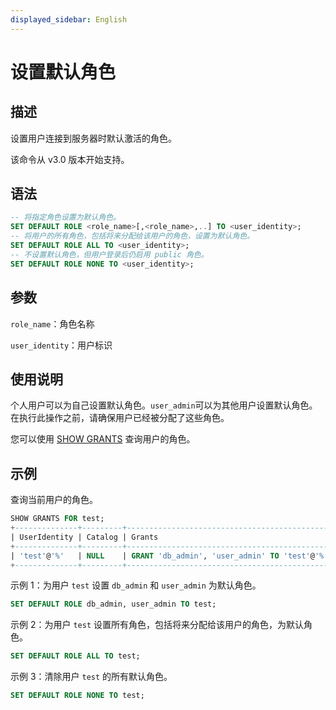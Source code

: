```yaml
---
displayed_sidebar: English
---
```


# 设置默认角色

## 描述

设置用户连接到服务器时默认激活的角色。

该命令从 v3.0 版本开始支持。

## 语法

```SQL
-- 将指定角色设置为默认角色。
SET DEFAULT ROLE <role_name>[,<role_name>,..] TO <user_identity>;
-- 将用户的所有角色，包括将来分配给该用户的角色，设置为默认角色。
SET DEFAULT ROLE ALL TO <user_identity>;
-- 不设置默认角色，但用户登录后仍启用 public 角色。
SET DEFAULT ROLE NONE TO <user_identity>; 
```

## 参数

`role_name`：角色名称

`user_identity`：用户标识

## 使用说明

个人用户可以为自己设置默认角色。`user_admin`可以为其他用户设置默认角色。在执行此操作之前，请确保用户已经被分配了这些角色。

您可以使用 [SHOW GRANTS](SHOW_GRANTS.md) 查询用户的角色。

## 示例

查询当前用户的角色。

```SQL
SHOW GRANTS FOR test;
+--------------+---------+----------------------------------------------+
| UserIdentity | Catalog | Grants                                       |
+--------------+---------+----------------------------------------------+
| 'test'@'%'   | NULL    | GRANT 'db_admin', 'user_admin' TO 'test'@'%' |
+--------------+---------+----------------------------------------------+
```

示例 1：为用户 `test` 设置 `db_admin` 和 `user_admin` 为默认角色。

```SQL
SET DEFAULT ROLE db_admin, user_admin TO test;
```

示例 2：为用户 `test` 设置所有角色，包括将来分配给该用户的角色，为默认角色。

```SQL
SET DEFAULT ROLE ALL TO test;
```

示例 3：清除用户 `test` 的所有默认角色。

```SQL
SET DEFAULT ROLE NONE TO test;
```